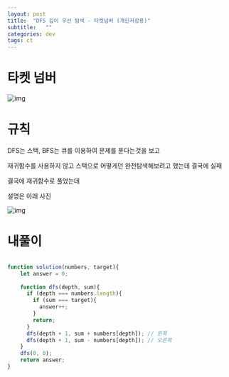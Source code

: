 ```yaml
---
layout: post
title:  "DFS 깊이 우선 탐색 - 타켓넘버 (개인저장용)"
subtitle:   ""
categories: dev
tags: ct
--- 
```


# 타켓 넘버

![img](https://chung10kr.github.io/assets/img/2021-06-08-2.PNG)


# 규칙

DFS는 스택, BFS는 큐를 이용하여 문제를 푼다는것을 보고

재귀함수를 사용하지 않고 스택으로 어떻게던 완전탐색해보려고 했는데 결국에 실패

결국에 재귀함수로 풀었는데

설명은 아래 사진


![img](https://chung10kr.github.io/assets/img/2021-06-08-1.PNG)



# 내풀이
```javascript

function solution(numbers, target){
    let answer = 0;
  
    function dfs(depth, sum){
      if (depth === numbers.length){
        if (sum === target){
          answer++;
        }
        return;
      }
      dfs(depth + 1, sum + numbers[depth]); // 왼쪽
      dfs(depth + 1, sum - numbers[depth]); // 오른쪽
    }
    dfs(0, 0);
    return answer;
}

```

